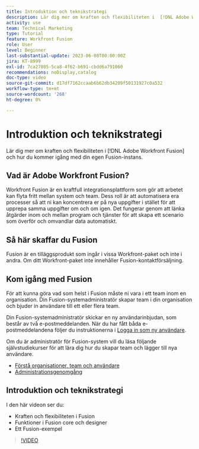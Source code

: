 ```yaml
---
title: Introduktion och teknikstrategi
description: Lär dig mer om kraften och flexibiliteten i  [!DNL Adobe Workfront Fusion] och hur du kommer igång med din egen Fusion-instans.
activity: use
team: Technical Marketing
type: Tutorial
feature: Workfront Fusion
role: User
level: Beginner
last-substantial-update: 2023-06-08T00:00:00Z
jira: KT-8999
exl-id: 7ca27805-5ca8-4f62-b691-cbdd6a791060
recommendations: noDisplay,catalog
doc-type: video
source-git-commit: d17df7162ccaab6b62db34209f50131927c0a532
workflow-type: tm+mt
source-wordcount: '268'
ht-degree: 0%

---
```


# Introduktion och teknikstrategi

Lär dig mer om kraften och flexibiliteten i [!DNL Adobe Workfront Fusion] och hur du kommer igång med din egen Fusion-instans.

## Vad är Adobe Workfront Fusion?

Workfront Fusion är en kraftfull integrationsplattform som gör att arbetet kan flyta fritt mellan system och team. Dess roll är att automatisera era processer så att ni kan koncentrera er på nya uppgifter i stället för att upprepa samma uppgifter om och om igen. Det fungerar genom att länka åtgärder inom och mellan program och tjänster för att skapa ett scenario som överför och omvandlar data automatiskt.

## Så här skaffar du Fusion

Fusion är en tilläggsprodukt som ingår i vissa Workfront-paket och inte i andra. Om ditt Workfront-paket inte innehåller Fusion-kontaktförsäljning.

## Kom igång med Fusion

För att kunna göra vad som helst i Fusion måste ni vara i ett team inom en organisation. Din Fusion-systemadministratör skapar team i din organisation och bjuder in användare till ett eller flera team.

Din Fusion-systemadministratör skickar en ny användarinbjudan, som består av två e-postmeddelanden. När du har fått båda e-postmeddelandena följer du instruktionerna i [Logga in som ny användare](https://experienceleague.adobe.com/docs/workfront-learn/tutorials-workfront/fusion/welcome-to-workfront-fusion/log-in-as-a-new-user.html?lang=sv-SE).

Om du är administratör för Fusion-system vill du läsa följande självstudiekurser för att lära dig hur du skapar team och lägger till nya användare.

* [Förstå organisationer, team och användare](https://experienceleague.adobe.com/docs/workfront-learn/tutorials-workfront/fusion/workfront-fusion-administration/understand-organizations-teams-and-users.html?lang=sv-SE)
* [Administrationsgenomgång](https://experienceleague.adobe.com/docs/workfront-learn/tutorials-workfront/fusion/workfront-fusion-administration/administration-walkthrough.html?lang=sv-SE)

## Introduktion och teknikstrategi

I den här videon ser du:

* Kraften och flexibiliteten i Fusion
* Funktioner i Fusion core och designer
* Ett Fusion-exempel

>[!VIDEO](https://video.tv.adobe.com/v/335259/?quality=12&learn=on&enablevpops)
